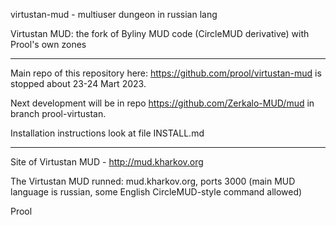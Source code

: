 virtustan-mud - multiuser dungeon in russian lang

Virtustan MUD: the fork of Byliny MUD code (CircleMUD derivative) with Prool's own zones

---

Main repo of this repository here: https://github.com/prool/virtustan-mud is stopped about 23-24 Mart 2023.

Next development will be in repo https://github.com/Zerkalo-MUD/mud in branch prool-virtustan.

Installation instructions look at file INSTALL.md

---

Site of Virtustan MUD - http://mud.kharkov.org

The Virtustan MUD runned: mud.kharkov.org, ports 3000 (main MUD language is russian, some English CircleMUD-style command allowed)

Prool
